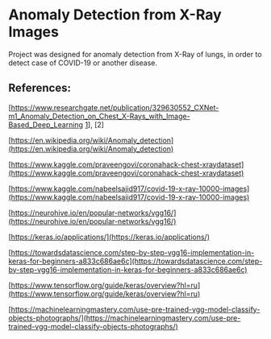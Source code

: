 # Anomaly Detection from X-Ray Images
Project was designed for anomaly detection from X-Ray of lungs, in order to detect case of COVID-19 or another disease.

## References:

[https://www.researchgate.net/publication/329630552_CXNet-m1_Anomaly_Detection_on_Chest_X-Rays_with_Image-Based_Deep_Learning [1](https://www.researchgate.net/publication/329630552_CXNet-m1_Anomaly_Detection_on_Chest_X-Rays_with_Image-Based_Deep_Learning%20%5b1)], [2]

[https://en.wikipedia.org/wiki/Anomaly_detection](https://en.wikipedia.org/wiki/Anomaly_detection)

[https://www.kaggle.com/praveengovi/coronahack-chest-xraydataset](https://www.kaggle.com/praveengovi/coronahack-chest-xraydataset)

[https://www.kaggle.com/nabeelsajid917/covid-19-x-ray-10000-images](https://www.kaggle.com/nabeelsajid917/covid-19-x-ray-10000-images)

[https://neurohive.io/en/popular-networks/vgg16/](https://neurohive.io/en/popular-networks/vgg16/)

[https://keras.io/applications/](https://keras.io/applications/)

[https://towardsdatascience.com/step-by-step-vgg16-implementation-in-keras-for-beginners-a833c686ae6c](https://towardsdatascience.com/step-by-step-vgg16-implementation-in-keras-for-beginners-a833c686ae6c)

[https://www.tensorflow.org/guide/keras/overview?hl=ru](https://www.tensorflow.org/guide/keras/overview?hl=ru)

[https://machinelearningmastery.com/use-pre-trained-vgg-model-classify-objects-photographs/](https://machinelearningmastery.com/use-pre-trained-vgg-model-classify-objects-photographs/)